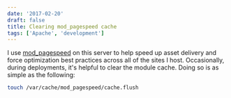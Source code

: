 ```yaml
---
date: '2017-02-20'
draft: false
title: Clearing mod_pagespeed cache
tags: ['Apache', 'development']
---
```


I use [mod_pagespeed](https://github.com/pagespeed/mod_pagespeed) on this server to help speed up asset delivery and force optimization best practices across all of the sites I host.<!-- excerpt --> Occasionally, during deployments, it's helpful to clear the module cache. Doing so is as simple as the following:

```bash
touch /var/cache/mod_pagespeed/cache.flush
```
